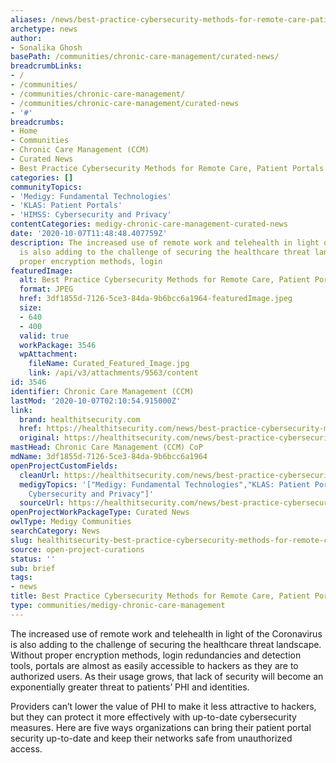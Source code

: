 ```yaml
---
aliases: /news/best-practice-cybersecurity-methods-for-remote-care-patient-portals
archetype: news
author:
- Sonalika Ghosh
basePath: /communities/chronic-care-management/curated-news/
breadcrumbLinks:
- /
- /communities/
- /communities/chronic-care-management/
- /communities/chronic-care-management/curated-news
- '#'
breadcrumbs:
- Home
- Communities
- Chronic Care Management (CCM)
- Curated News
- Best Practice Cybersecurity Methods for Remote Care, Patient Portals
categories: []
communityTopics:
- 'Medigy: Fundamental Technologies'
- 'KLAS: Patient Portals'
- 'HIMSS: Cybersecurity and Privacy'
contentCategories: medigy-chronic-care-management-curated-news
date: '2020-10-07T11:48:48.407759Z'
description: The increased use of remote work and telehealth in light of the Coronavirus
  is also adding to the challenge of securing the healthcare threat landscape. Without
  proper encryption methods, login
featuredImage:
  alt: Best Practice Cybersecurity Methods for Remote Care, Patient Portals
  format: JPEG
  href: 3df1855d-7126-5ce3-84da-9b6bcc6a1964-featuredImage.jpeg
  size:
  - 640
  - 400
  valid: true
  workPackage: 3546
  wpAttachment:
    fileName: Curated_Featured_Image.jpg
    link: /api/v3/attachments/9563/content
id: 3546
identifier: Chronic Care Management (CCM)
lastMod: '2020-10-07T02:10:54.915000Z'
link:
  brand: healthitsecurity.com
  href: https://healthitsecurity.com/news/best-practice-cybersecurity-methods-for-remote-care-patient-portals
  original: https://healthitsecurity.com/news/best-practice-cybersecurity-methods-for-remote-care-patient-portals
mastHead: Chronic Care Management (CCM) CoP
mdName: 3df1855d-7126-5ce3-84da-9b6bcc6a1964
openProjectCustomFields:
  cleanUrl: https://healthitsecurity.com/news/best-practice-cybersecurity-methods-for-remote-care-patient-portals
  medigyTopics: '["Medigy: Fundamental Technologies","KLAS: Patient Portals","HIMSS:
    Cybersecurity and Privacy"]'
  sourceUrl: https://healthitsecurity.com/news/best-practice-cybersecurity-methods-for-remote-care-patient-portals
openProjectWorkPackageType: Curated News
owlType: Medigy Communities
searchCategory: News
slug: healthitsecurity-best-practice-cybersecurity-methods-for-remote-care-patient-portals
source: open-project-curations
status: ''
sub: brief
tags:
- news
title: Best Practice Cybersecurity Methods for Remote Care, Patient Portals
type: communities/medigy-chronic-care-management
---
```


<p>The increased use of remote work and telehealth in light of the Coronavirus is also adding to the challenge of securing the healthcare threat landscape. Without proper encryption methods, login redundancies and detection tools, portals are almost as easily accessible to hackers as they are to authorized users. As their usage grows, that lack of security will become an exponentially greater threat to patients’ PHI and identities.</p><p>Providers can’t lower the value of PHI to make it less attractive to hackers, but they can protect it more effectively with&nbsp;up-to-date cybersecurity measures. Here are five ways organizations can bring their patient portal security up-to-date and keep their networks safe from unauthorized access.</p>